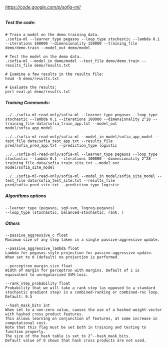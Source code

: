 ###### https://code.google.com/p/sofia-ml/

##### Test the code:
	
	# Train a model on the demo training data.
	./sofia-ml --learner_type pegasos --loop_type stochastic --lambda 0.1 --iterations 100000 --dimensionality 150000 --training_file demo/demo.train --model_out demo/model

   	# Test the model on the demo data.
   	./sofia-ml --model_in demo/model --test_file demo/demo.train --results_file demo/results.txt

	# Examine a few results in the results file:
	head -5 demo/results.txt

	# Evaluate the results:
	perl eval.pl demo/results.txt
	
##### Training Commands:
	../../sofia-ml-read-only/sofia-ml --learner_type pegasos --loop_type stochastic --lambda 0.1 --iterations 100000 --dimensionality 2^28 --training_file data/sofia_train_app.txt --model_out model/sofia_app_model

	../../sofia-ml-read-only/sofia-ml --model_in model/sofia_app_model --test_file data/sofia_test_app.txt --results_file pred/sofia_pred_app.txt --prediction_type logistic

	../../sofia-ml-read-only/sofia-ml --learner_type pegasos --loop_type stochastic --lambda 0.1 --iterations 100000 --dimensionality 2^28 --training_file data/sofia_train_site.txt --model_out model/sofia_site_model

	../../sofia-ml-read-only/sofia-ml --model_in model/sofia_site_model --test_file data/sofia_test_site.txt --results_file pred/sofia_pred_site.txt --prediction_type logistic

##### Algorithms options
	--learner_type (pegasos, sgd-svm, logreg-pegasos)
	--loop_type (stochastic, balanced-stochastic, rank, )

##### Others
	--passive_aggressive_c float
	Maximum size of any step taken in a single passive-aggressive update.

	--passive_aggressive_lambda float
	Lambda for pegasos-style projection for passive-aggressive update. When set to 0 (default) no projection is performed.

	--perceptron_margin_size float
	Width of margin for perceptron with margins. Default of 1 is equivalent to unregularized SVM-loss.

	--rank_step_probability float
	Probability that we will take a rank step (as opposed to a standard stochastic gradient step) in a combined-ranking or combined-roc loop.
	Default: 0.5

	--hash_mask_bits int
	When set to a non-zero value, causes the use of a hashed weight vector with hashed cross product features.
	This allows learning on conjunction of features, at some increase in computational cost.
	Note that this flag must be set both in training and testing to function properly.
	The size of the hash table is set to 2^--hash_mask_bits.
	Default value of 0 shows that hash cross products are not used.
